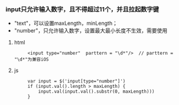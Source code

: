 ### input只允许输入数字，且不得超过11个，并且拉起数字键

* "text"，可以设置maxLength，minLength；
* "number"，只允许输入数字，设置最大最小长度不生效，需要使用

1. html

            <input type="number"  parttern = "\d*"/>  // parttern = "\d*"为兼容iOS
2. js

            var input = $('input[type="number"]')
            if (input.val().length > maxLength) {
                input.val(input.val().substr(0, maxLength)))
            }

